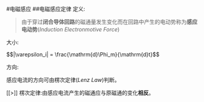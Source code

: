 #电磁感应
##电磁感应定律
定义:

> 由于穿过**闭合导体回路**的磁通量发生变化而在回路中产生的电动势称为**感应电动势**(*Induction Electronmotive Force*)

大小:
<p>$$|\varepsilon_i| = \frac{\mathrm{d}\Phi_m}{\mathrm{d}t}$$</p>

方向:

感应电流的方向可由楞次定律(*Lenz Law*)判断。

[[>]] 楞次定律:由感应电流产生的磁通应与原磁通的变化**相反**。

